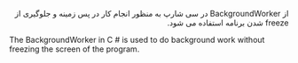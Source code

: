 <p dir="rtl">
از BackgroundWorker در سی شارپ به منظور انجام کار در پس زمینه و جلوگیری از 
freeze
شدن  برنامه استفاده می شود.

The BackgroundWorker in C # is used to do background work without freezing the screen of the program.
